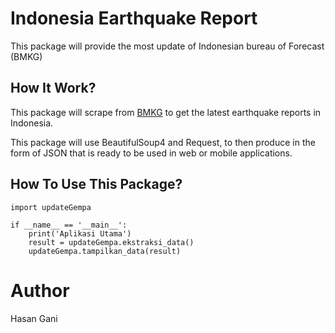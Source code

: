 # Indonesia Earthquake Report
This package will provide the most update of Indonesian bureau of Forecast (BMKG)

## How It Work?
This package will scrape from [BMKG](https://www.bmkg.go.id) to get the latest earthquake reports in Indonesia.

This package will use BeautifulSoup4 and Request, to then produce in the form of JSON that is ready to be used in web or mobile applications.

## How To Use This Package?
```
import updateGempa

if __name__ == '__main__':
    print('Aplikasi Utama')
    result = updateGempa.ekstraksi_data()
    updateGempa.tampilkan_data(result)
```
# Author
Hasan Gani